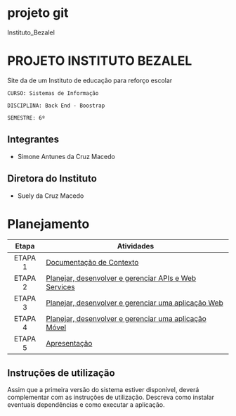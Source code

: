 # projeto git
 Instituto_Bezalel


# PROJETO INSTITUTO BEZALEL 
Site da de um Instituto de educação para reforço escolar

`CURSO: Sistemas de Informação`

`DISCIPLINA: Back End - Boostrap`

`SEMESTRE: 6º`


## Integrantes


* Simone Antunes da Cruz Macedo


## Diretora do Instituto

* Suely da Cruz Macedo

# Planejamento

| Etapa         | Atividades |
|  :----:   | ----------- |
| ETAPA 1         |[Documentação de Contexto](docs/contexto.md) <br> |
| ETAPA 2         |[Planejar, desenvolver e gerenciar APIs e Web Services]() <br> |
| ETAPA 3         |[Planejar, desenvolver e gerenciar uma aplicação Web]() |
| ETAPA 4        |[Planejar, desenvolver e gerenciar uma aplicação Móvel]() <br>  |
| ETAPA 5         | [Apresentação]() |
## Instruções de utilização

Assim que a primeira versão do sistema estiver disponível, deverá complementar com as instruções de utilização. Descreva como instalar eventuais dependências e como executar a aplicação.

